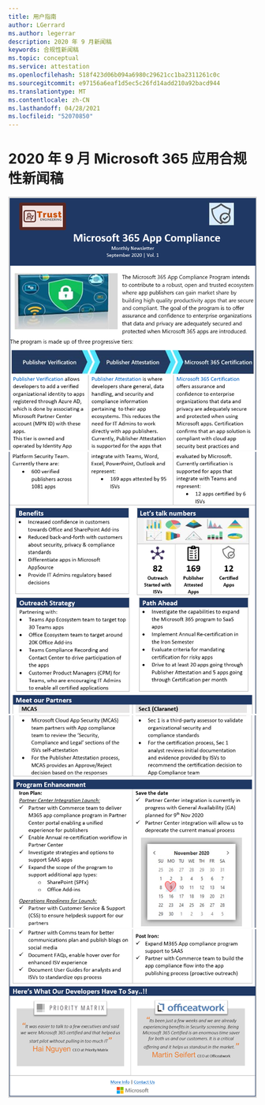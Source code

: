 ```yaml
---
title: 用户指南
author: LGerrard
ms.author: legerrar
description: 2020 年 9 月新闻稿
keywords: 合规性新闻稿
ms.topic: conceptual
ms.service: attestation
ms.openlocfilehash: 518f423d06b094a6980c29621cc1ba2311261c0c
ms.sourcegitcommit: e97156a6eaf1d5ec5c26fd14add210a92bacd944
ms.translationtype: MT
ms.contentlocale: zh-CN
ms.lasthandoff: 04/28/2021
ms.locfileid: "52070850"
---
```

# <a name="september-2020-microsoft-365-app-compliance-newsletter"></a>2020 年 9 月 Microsoft 365 应用合规性新闻稿


![替换文字 ](../media/Sept_SS1.PNG)
 ![ 替换文字 ](../media/Sept_SS2.PNG)
 ![ 替换文字 ](../media/Sept_SS3.PNG)
 ![ 替换文字](../media/Sept_SS4.PNG)
